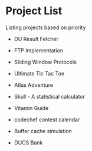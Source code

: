 # Project List

Listing projects based on priority

- DU Result Fetcher
- FTP Implementation
- Sliding Window Protocols

- Ultimate Tic Tac Toe
- Atlas Adventure
- Skull - A statistical calculator

- Vitamin Guide
- codechef contest calendar
- Buffer cache simulation

- DUCS Bank
